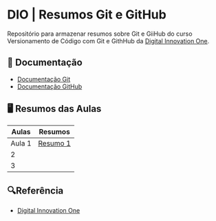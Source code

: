 
# DIO | Resumos Git e GitHub

Repositório para armazenar resumos sobre Git e GiiHub do curso Versionamento de Código com Git e GithHub da [Digital Innovation One](https://www.dio.me/).

## 📃 Documentação
- [Documentação Git](https:git-scm.com/doc)
- [Documentação GitHub](http://docs.github.com)

## 🖥️ Resumos das Aulas
| Aulas | Resumos |
|------|---------------|
|Aula 1 | [Resumo 1](https://web.dio.me/course/versionamento-de-codigo-com-git-e-github/learning/599dd3dd-d189-474f-a55c-22f37b4472da?back=/track/potencia-tech-powered-ifood-ciencias-de-dados-com-python&tab=undefined&moduleId=undefined)|
|     2|               |
|     3|               |


## 🔍Referência
- [Digital Innovation One]()
